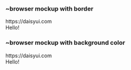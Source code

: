 



### ~browser mockup with border
<div class="mockup-browser border border-base-300 w-full">
  <div class="mockup-browser-toolbar">
    <div class="input">https://daisyui.com</div>
  </div>
  <div class="grid place-content-center border-t border-base-300 h-80">Hello!</div>
</div>




### ~browser mockup with background color
<div class="mockup-browser bg-base-100 w-full border border-base-300">
  <div class="mockup-browser-toolbar">
    <div class="input">https://daisyui.com</div>
  </div>
  <div class="grid place-content-center h-80">Hello!</div>
</div>


